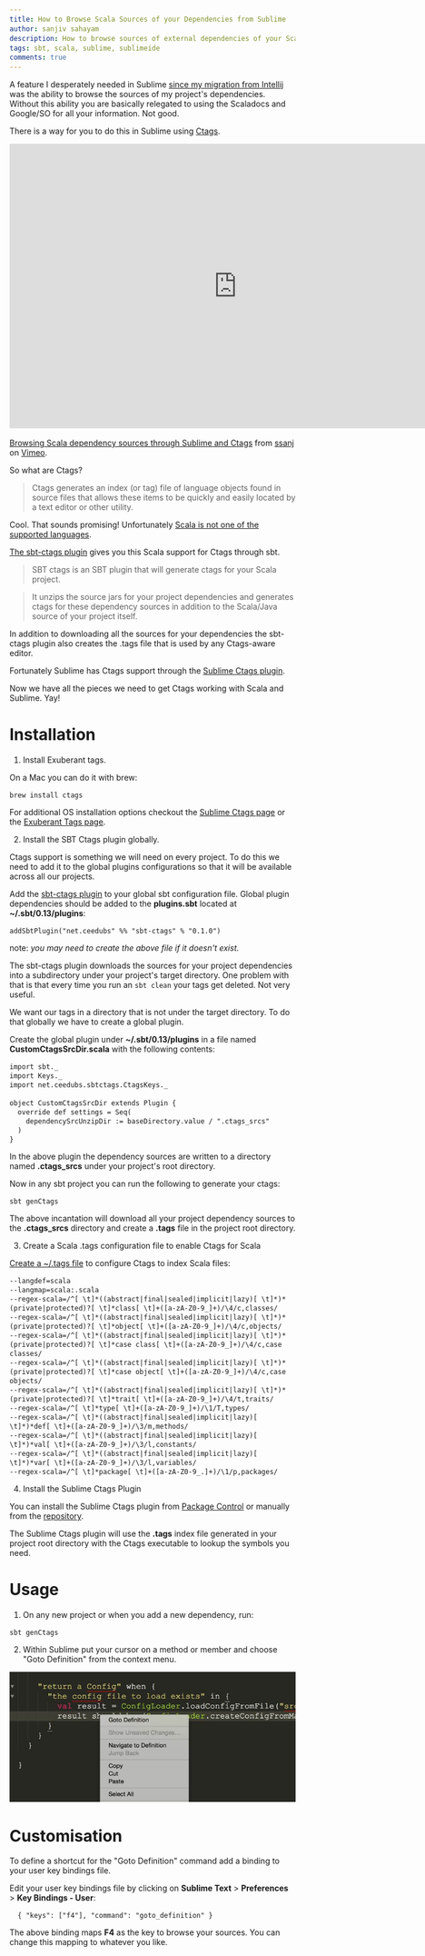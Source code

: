 ```yaml
---
title: How to Browse Scala Sources of your Dependencies from Sublime
author: sanjiv sahayam
description: How to browse sources of external dependencies of your Scala project through Sublime Text.
tags: sbt, scala, sublime, sublimeide
comments: true
---
```


A feature I desperately needed in Sublime [since my migration from Intellij](http://sanj.ink/posts/2015-07-15-using-sublime-for-scala-development.html) was the ability to browse the sources of my project's dependencies. Without this ability you are basically relegated to using the Scaladocs and Google/SO for all your information. Not good.

There is a way for you to do this in Sublime using [Ctags](http://ctags.sourceforge.net). 

<iframe id="movie1" src="https://player.vimeo.com/video/137045055" width="800" height="501" frameborder="0" webkitallowfullscreen mozallowfullscreen allowfullscreen></iframe> <p><a href="https://vimeo.com/137045055">Browsing Scala dependency sources through Sublime and Ctags</a> from <a href="https://vimeo.com/user4351020">ssanj</a> on <a href="https://vimeo.com">Vimeo</a>.</p>

So what are Ctags?

> Ctags generates an index (or tag) file of language objects found in source files that allows these items to be quickly and easily located by a text editor or other utility.

Cool. That sounds promising! Unfortunately [Scala is not one of the supported languages](http://ctags.sourceforge.net/languages.html).

[The sbt-ctags plugin](https://github.com/ceedubs/sbt-ctags) gives you this Scala support for Ctags through sbt.

> SBT ctags is an SBT plugin that will generate ctags for your Scala project.

> It unzips the source jars for your project dependencies and generates ctags for these dependency sources in addition to the Scala/Java source of your project itself.

In addition to downloading all the sources for your dependencies the sbt-ctags plugin also creates the .tags file that is used by any Ctags-aware editor.

Fortunately Sublime has Ctags support through the [Sublime Ctags plugin](https://packagecontrol.io/packages/CTags). 

Now we have all the pieces we need to get Ctags working with Scala and Sublime. Yay!

# Installation #

1. Install Exuberant tags.

On a Mac you can do it with brew:

```{.command .scrollx}
brew install ctags
```

For additional OS installation options checkout the [Sublime Ctags page](https://packagecontrol.io/packages/CTags) or the [Exuberant Tags page](http://ctags.sourceforge.net).

2. Install the SBT Ctags plugin globally.

Ctags support is something we will need on every project. To do this we need to add it to the global plugins configurations so that it will be available across all our projects. 

Add the [sbt-ctags plugin](https://github.com/ceedubs/sbt-ctags) to your global sbt configuration file. Global plugin dependencies should be added to the __plugins.sbt__ located at __~/.sbt/0.13/plugins__:

```{.scala}
addSbtPlugin("net.ceedubs" %% "sbt-ctags" % "0.1.0")
```

note: _you may need to create the above file if it doesn't exist._

The sbt-ctags plugin downloads the sources for your project dependencies into a subdirectory under your project's target directory. One problem with that is that every time you run an ```sbt clean``` your tags get deleted. Not very useful.

We want our tags in a directory that is not under the target directory. To do that globally we have to create a global plugin.

Create the global plugin under __~/.sbt/0.13/plugins__ in a file named __CustomCtagsSrcDir.scala__ with the following contents:

```{.scala}
import sbt._
import Keys._
import net.ceedubs.sbtctags.CtagsKeys._

object CustomCtagsSrcDir extends Plugin {
  override def settings = Seq(
    dependencySrcUnzipDir := baseDirectory.value / ".ctags_srcs"
  )
}
```

In the above plugin the dependency sources are written to a directory named __.ctags_srcs__ under your project's root directory.

Now in any sbt project you can run the following to generate your ctags:

```{.command .scrollx}
sbt genCtags
```

The above incantation will download all your project dependency sources to the __.ctags_srcs__ directory and create a __.tags__ file in the project root directory. 

3. Create a Scala .tags configuration file to enable Ctags for Scala

[Create a ~/.tags file](https://github.com/ceedubs/sbt-ctags#user-content-configuring-ctags) to configure Ctags to  index Scala files:

```{.command .scrollx}
--langdef=scala
--langmap=scala:.scala
--regex-scala=/^[ \t]*((abstract|final|sealed|implicit|lazy)[ \t]*)*(private|protected)?[ \t]*class[ \t]+([a-zA-Z0-9_]+)/\4/c,classes/
--regex-scala=/^[ \t]*((abstract|final|sealed|implicit|lazy)[ \t]*)*(private|protected)?[ \t]*object[ \t]+([a-zA-Z0-9_]+)/\4/c,objects/
--regex-scala=/^[ \t]*((abstract|final|sealed|implicit|lazy)[ \t]*)*(private|protected)?[ \t]*case class[ \t]+([a-zA-Z0-9_]+)/\4/c,case classes/
--regex-scala=/^[ \t]*((abstract|final|sealed|implicit|lazy)[ \t]*)*(private|protected)?[ \t]*case object[ \t]+([a-zA-Z0-9_]+)/\4/c,case objects/
--regex-scala=/^[ \t]*((abstract|final|sealed|implicit|lazy)[ \t]*)*(private|protected)?[ \t]*trait[ \t]+([a-zA-Z0-9_]+)/\4/t,traits/
--regex-scala=/^[ \t]*type[ \t]+([a-zA-Z0-9_]+)/\1/T,types/
--regex-scala=/^[ \t]*((abstract|final|sealed|implicit|lazy)[ \t]*)*def[ \t]+([a-zA-Z0-9_]+)/\3/m,methods/
--regex-scala=/^[ \t]*((abstract|final|sealed|implicit|lazy)[ \t]*)*val[ \t]+([a-zA-Z0-9_]+)/\3/l,constants/
--regex-scala=/^[ \t]*((abstract|final|sealed|implicit|lazy)[ \t]*)*var[ \t]+([a-zA-Z0-9_]+)/\3/l,variables/
--regex-scala=/^[ \t]*package[ \t]+([a-zA-Z0-9_.]+)/\1/p,packages/
```

4. Install the Sublime Ctags Plugin

You can install the Sublime Ctags plugin from [Package Control](https://packagecontrol.io/packages/CTags) or manually from the [repository](https://github.com/SublimeText/CTags).

The Sublime Ctags plugin will use the __.tags__ index file generated in your project root directory with the Ctags executable to lookup the symbols you need.

# Usage #

1. On any new project or when you add a new dependency, run:

```{.command .scrollx}
sbt genCtags
```

2. Within Sublime put your cursor on a method or member and choose "Goto Definition" from the context menu.

![Goto Definition](/images/sublime_go_to_definition_ctags.jpg)

# Customisation #

To define a shortcut for the "Goto Definition" command add a binding to your user key bindings file. 

Edit your user key bindings file by clicking on __Sublime Text__ > __Preferences__ > __Key Bindings - User__:

```{.command .scrollx}
  { "keys": ["f4"], "command": "goto_definition" }
```

The above binding maps __F4__ as the key to browse your sources. You can change this mapping to whatever you like.